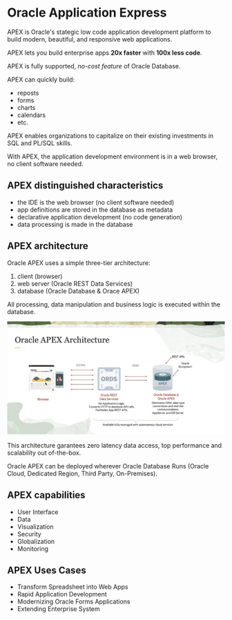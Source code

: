 # Oracle Application Express

APEX is Oracle's stategic low code application development platform to build modern, beautiful, and responsive web applications.

APEX lets you build enterprise apps **20x faster** with **100x less code**.

APEX is fully supported, *no-cost feature* of Oracle Database. 

APEX can quickly build: 
- reposts
- forms
- charts
- calendars
- etc.

APEX enables organizations to capitalize on their existing investments in SQL and PL/SQL skills.

With APEX, the application development environment is in a web browser, no client software needed.

## APEX distinguished characteristics

- the IDE is the web browser (no client software needed)
- app definitions are stored in the database as metadata
- declarative application development (no code generation)
- data processing is made in the database

## APEX architecture

Oracle APEX uses a simple three-tier architecture:

1. client (browser)
2. web server (Oracle REST Data Services)
3. database (Oracle Database & Orace APEX)

All processing, data manipulation and business logic is executed within the database.

![APEX Architecture](../images/apex_architecture.jpg)

This architecture garantees zero latency data access, top performance and scalability out of-the-box.

Oracle APEX can be deployed wherever Oracle Database Runs (Oracle Cloud, Dedicated Region, Third Party, On-Premises).

## APEX capabilities

- User Interface 
- Data 
- Visualization
- Security
- Globalization
- Monitoring

## APEX Uses Cases

- Transform Spreadsheet into Web Apps
- Rapid Application Development
- Modernizing Oracle Forms Applications
- Extending Enterprise System